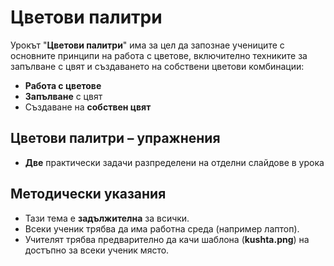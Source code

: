 # Цветови палитри

Урокът "**Цветови палитри**" има за цел да запознае учениците с основните принципи на работа с цветове, включително техниките за запълване с цвят и създаването на собствени цветови комбинации:
 - **Работа с цветове**
 - **Запълване** с цвят
 - Създаване на **собствен цвят**

## Цветови палитри – упражнения
  - **Две** практически задачи разпределени на отделни слайдове в урока

## Методически указания
  - Тази тема е **задължителна** за всички.
  - Всеки ученик трябва да има работна среда (например лаптоп).
  - Учителят трябва предварително да качи шаблона (**kushta.png**) на достъпно за всеки ученик място.
